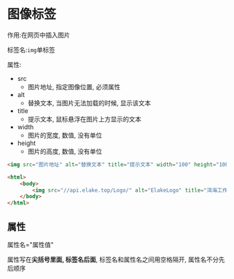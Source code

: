 # 图像标签

作用:在网页中插入图片

标签名:`img`单标签

属性:

* src
  * 图片地址, 指定图像位置, 必须属性
* alt
  * 替换文本, 当图片无法加载的时候, 显示该文本
* title
  * 提示文本, 鼠标悬浮在图片上方显示的文本
* width
  * 图片的宽度, 数值, 没有单位
* height
  * 图片的高度, 数值, 没有单位

```html
<img src="图片地址" alt="替换文本" title="提示文本" width="100" height="100" />
```

```html
<html>
    <body>
        <img src="//api.elake.top/Logo/" alt="ElakeLogo" title="洱海工作室Logo" width="100" height="100" />
    </body>
</html>
```

## 属性

属性名="属性值"

属性写在**尖括号里面, 标签名后面**, 标签名和属性名之间用空格隔开, 属性名不分先后顺序
